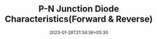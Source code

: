 ---
title: "P-N Junction Diode Characteristics(Forward & Reverse)"
date: 2023-01-28T21:34:36+05:30
draft: false
---